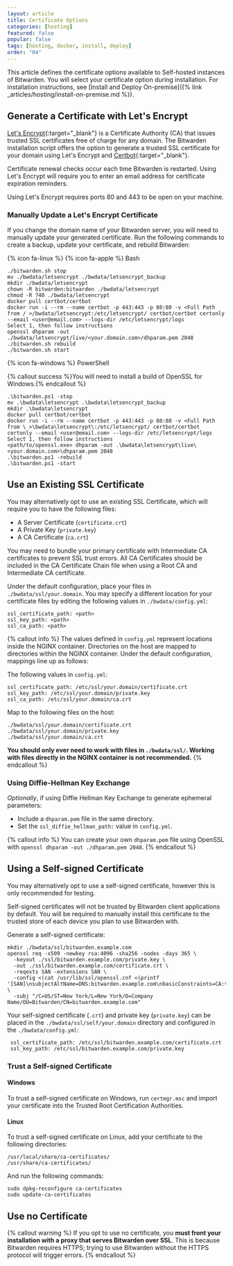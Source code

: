 ```yaml
---
layout: article
title: Certificate Options
categories: [hosting]
featured: false
popular: false
tags: [hosting, docker, install, deploy]
order: "04"
---
```


This article defines the certificate options available to Self-hosted instances of Bitwarden. You will select your certificate option during installation. For installation instructions, see [Install and Deploy On-premise]({% link _articles/hosting/install-on-premise.md %}).

## Generate a Certificate with Let's Encrypt

[Let's Encrypt](https://letsencrypt.org/how-it-works/){:target="_blank"} is a Certificate Authority (CA) that issues trusted SSL certificates free of charge for any domain. The Bitwarden installation script offers the option to generate a trusted SSL certificate for your domain using Let's Encrypt and [Certbot](https://certbot.eff.org){:target="_blank"}.

Certificate renewal checks occur each time Bitwarden is restarted. Using Let's Encrypt will require you to enter an email address for certificate expiration reminders.

Using Let's Encrypt requires ports 80 and 443 to be open on your machine.

### Manually Update a Let's Encrypt Certificate

If you change the domain name of your Bitwarden server, you will need to manually update your generated certificate. Run the following commands to create a backup, update your certificate, and rebuild Bitwarden:

 {% icon fa-linux %} {% icon fa-apple %} Bash

```
./bitwarden.sh stop
mv ./bwdata/letsencrypt ./bwdata/letsencrypt_backup
mkdir ./bwdata/letsencrypt
chown -R bitwarden:bitwarden ./bwdata/letsencrypt
chmod -R 740 ./bwdata/letsencrypt
docker pull certbot/certbot
docker run -i --rm --name certbot -p 443:443 -p 80:80 -v <Full Path from / >/bwdata/letsencrypt:/etc/letsencrypt/ certbot/certbot certonly --email <user@email.com> --logs-dir /etc/letsencrypt/logs
Select 1, then follow instructions
openssl dhparam -out ./bwdata/letsencrypt/live/<your.domain.com>/dhparam.pem 2048
./bitwarden.sh rebuild
./bitwarden.sh start
```

{% icon fa-windows %} PowerShell

   {% callout success %}You will need to install a build of OpenSSL for Windows.{% endcallout %}


```
.\bitwarden.ps1 -stop
mv .\bwdata\letsencrypt .\bwdata\letsencrypt_backup
mkdir .\bwdata\letsencrypt
docker pull certbot/certbot
docker run -i --rm --name certbot -p 443:443 -p 80:80 -v <Full Path from \ >\bwdata\letsencrypt\:/etc/letsencrypt/ certbot/certbot certonly --email <user@email.com> --logs-dir /etc/letsencrypt/logs
Select 1, then follow instructions
<path/to/openssl.exe> dhparam -out .\bwdata\letsencrypt\live\<your.domain.com>\dhparam.pem 2048
.\bitwarden.ps1 -rebuild
.\bitwarden.ps1 -start
```

## Use an Existing SSL Certificate

You may alternatively opt to use an existing SSL Certificate, which will require you to have the following files:

- A Server Certificate (`certificate.crt`)
- A Private Key (`private.key`)
- A CA Certificate (`ca.crt`)

You may need to bundle your primary certificate with Intermediate CA certificates to prevent SSL trust errors. All CA Certificates should be included in the CA Certificate Chain file when using a Root CA and Intermediate CA certificate.


Under the default configuration, place your files in `./bwdata/ssl/your.domain`. You may specify a different location for your certificate files by editing the following values in `./bwdata/config.yml`:

```
ssl_certificate_path: <path>
ssl_key_path: <path>
ssl_ca_path: <path>
```

{% callout info %}
The values defined in `config.yml` represent locations inside the NGINX container. Directories on the host are mapped to directories within the NGINX container. Under the default configuration, mappings line up as follows:

The following values in `config.yml`:
```
ssl_certificate_path: /etc/ssl/your.domain/certificate.crt
ssl_key_path: /etc/ssl/your.domain/private.key
ssl_ca_path: /etc/ssl/your.domain/ca.crt
```

Map to the following files on the host:
```
./bwdata/ssl/your.domain/certificate.crt
./bwdata/ssl/your.domain/private.key
./bwdata/ssl/your.domain/ca.crt
```

**You should only ever need to work with files in `./bwdata/ssl/`. Working with files directly in the NGINX container is not recommended.**
{% endcallout %}

### Using Diffie-Hellman Key Exchange

*Optionally*, if using Diffie Hellman Key Exchange to generate ephemeral parameters:

- Include a `dhparam.pem` file in the same directory.
- Set the `ssl_diffie_hellman_path:` value in `config.yml`.

{% callout info %}
You can create your own `dhparam.pem` file using OpenSSL with `openssl dhparam -out ./dhparam.pem 2048`.
{% endcallout %}

## Using a Self-signed Certificate

You may alternatively opt to use a self-signed certificate, however this is only recommended for testing.

Self-signed certificates will not be trusted by Bitwarden client applications by default. You will be required to manually install this certificate to the trusted store of each device you plan to use Bitwarden with.

Generate a self-signed certificate:
   ```
   mkdir ./bwdata/ssl/bitwarden.example.com
   openssl req -x509 -newkey rsa:4096 -sha256 -nodes -days 365 \
     -keyout ./ssl/bitwarden.example.com/private.key \
     -out ./ssl/bitwarden.example.com/certificate.crt \
     -reqexts SAN -extensions SAN \
     -config <(cat /usr/lib/ssl/openssl.cnf <(printf '[SAN]\nsubjectAltName=DNS:bitwarden.example.com\nbasicConstraints=CA:true')) \
     -subj "/C=US/ST=New York/L=New York/O=Company Name/OU=Bitwarden/CN=bitwarden.example.com"
   ```

Your self-signed certificate (`.crt`) and private key (`private.key`) can be placed in the `./bwdata/ssl/self/your.domain` directory and configured in the `./bwdata/config.yml`:
   ```
    ssl_certificate_path: /etc/ssl/bitwarden.example.com/certificate.crt
    ssl_key_path: /etc/ssl/bitwarden.example.com/private.key
   ```

### Trust a Self-signed Certificate

#### Windows

To trust a self-signed certificate on Windows, run `certmgr.msc` and import your certificate into the Trusted Root Certification Authorities.

#### Linux

To trust a self-signed certificate on Linux, add your certificate to the following directories:

```
/usr/local/share/ca-certificates/
/usr/share/ca-certificates/
```

And run the following commands:

```
sudo dpkg-reconfigure ca-certificates
sudo update-ca-certificates
```

## Use no Certificate

{% callout warning %}
If you opt to use no certificate, you **must front your installation with a proxy that serves Bitwarden over SSL**. This is because Bitwarden requires HTTPS; trying to use Bitwarden without the HTTPS protocol will trigger errors.
{% endcallout %}
